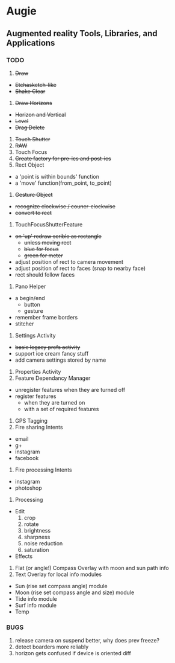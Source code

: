 Augie
=====
Augmented reality Tools, Libraries, and Applications
----------------------------------------------------

### TODO
1. ~~Draw~~
  * ~~Etchasketch-like~~
  * ~~Shake Clear~~
1. ~~Draw Horizons~~
  * ~~Horizon and Vertical~~
  * ~~Level~~
  * ~~Drag Delete~~
1. ~~Touch Shutter~~
1. ~~RAW~~
1. Touch Focus
1. ~~Create factory for pre-ics and post-ics~~
1. Rect Object
  * a 'point is within bounds' function
  * a 'move' function(from_point, to_point)
1. ~~Gesture Object~~
  * ~~recognize clockwise / couner-clockwise~~
  * ~~convert to rect~~
1. TouchFocusShutterFeature
  * ~~on 'up' redraw scrible as rectangle~~
      * ~~unless moving rect~~
      * ~~blue for focus~~
      * ~~green for meter~~
  * adjust position of rect to camera movement
  * adjust position of rect to faces (snap to nearby face)
  * rect should follow faces
1. Pano Helper
  * a begin/end
      * button
      * gesture
  * remember frame borders
  * stitcher
1. Settings Activity
  * ~~basic legacy prefs activity~~
  * support ice cream fancy stuff
  * add camera settings stored by name
1. Properties Activity
1. Feature Dependancy Manager
  * unregister features when they are turned off
  * register features
      * when they are turned on 
      * with a set of required features
1. GPS Tagging
1. Fire sharing Intents
  * email
  * g+
  * instagram
  * facebook
1. Fire processing Intents
  * instagram
  * photoshop
1. Processing
  * Edit
      1. crop
      1. rotate
      1. brightness
      1. sharpness
      1. noise reduction
      1. saturation
  * Effects
1. Flat (or angle!) Compass Overlay with moon and sun path info
1. Text Overlay for local info modules
  * Sun (rise set compass angle) module
  * Moon (rise set compass angle and size) module
  * Tide info module
  * Surf info module
  * Temp

### BUGS
1. release camera on suspend better, why does prev freeze?
1. detect boarders more reliably
1. horizon gets confused if device is oriented diff

